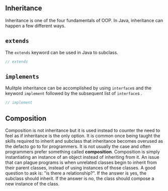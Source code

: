 ## Inheritance

Inheritance is one of the four fundamentals of OOP. In Java, inheritance can happen a few different ways. 

##  `extends` 

The `extends` keyword can be used in Java to subclass. 

```java
// extends
```

## `implements`

Mulitple inheritance can be accomplished by using `interface`s and the keyword `implement` followed by the subsequent list of `interface`s . 

```java
// implement
```

## Composition

Composition is not inheritance but it is used instead to counter the need to feel as if inheritance is the only option. It is common once being taught the skills required to inherit and subclass that inheritance becomes overused as the defacto go to for programmers. It is not usually the case and often programmers prefer something called **composition**. Composition is simply instantiating an instance of an object instead of inheriting from it. An issue that can plague programs is when unrelated classes begin to inherit from their parent classes, instead of using instances of those classes. A good question to ask is: "is there a relationship?". If the answer is yes, the subclass should inherit. If the answer is no, the class should compose a new instance of the class. 